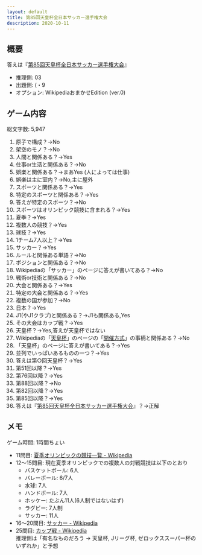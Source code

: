 ```yaml
---
layout: default
title: 第85回天皇杯全日本サッカー選手権大会
description: 2020-10-11
---
```


## 概要

答えは『[第85回天皇杯全日本サッカー選手権大会](https://ja.wikipedia.org/wiki/%E7%AC%AC85%E5%9B%9E%E5%A4%A9%E7%9A%87%E6%9D%AF%E5%85%A8%E6%97%A5%E6%9C%AC%E3%82%B5%E3%83%83%E3%82%AB%E3%83%BC%E9%81%B8%E6%89%8B%E6%A8%A9%E5%A4%A7%E4%BC%9A)』

- 推理側: 03
- 出題側: (・9
- オプション: WikipediaおまかせEdition (ver.0)

## ゲーム内容

総文字数: 5,947

1. 原子で構成？→No
2. 架空のモノ？→No
3. 人間と関係ある？→Yes
4. 仕事or生活と関係ある？→No
5. 娯楽と関係ある？→まあYes (人によっては仕事)
6. 娯楽は主に室内？→No,主に屋外
7. スポーツと関係ある？→Yes
8. 特定のスポーツと関係ある？→Yes
9. 答えが特定のスポーツ？→No
10. スポーツはオリンピック競技に含まれる？→Yes
11. 夏季？→Yes
12. 複数人の競技？→Yes
13. 球技？→Yes
14. 1チーム7人以上？→Yes
15. サッカー？→Yes
16. ルールと関係ある単語？→No
17. ポジションと関係ある？→No
18. Wikipediaの「サッカー」のページに答えが書いてある？→No
19. 戦術or技術と関係ある？→No
20. 大会と関係ある？→Yes
21. 特定の大会と関係ある？→Yes
22. 複数の国が参加？→No
23. 日本？→Yes
24. J1(やJ1クラブ)と関係ある？→J1も関係ある,Yes
25. その大会はカップ戦？→Yes
26. 天皇杯？→Yes,答えが天皇杯ではない
27. Wikipediaの「[天皇杯](https://ja.wikipedia.org/wiki/%E5%A4%A9%E7%9A%87%E6%9D%AF_JFA_%E5%85%A8%E6%97%A5%E6%9C%AC%E3%82%B5%E3%83%83%E3%82%AB%E3%83%BC%E9%81%B8%E6%89%8B%E6%A8%A9%E5%A4%A7%E4%BC%9A)」のページの「[開催方式](https://ja.wikipedia.org/wiki/%E5%A4%A9%E7%9A%87%E6%9D%AF_JFA_%E5%85%A8%E6%97%A5%E6%9C%AC%E3%82%B5%E3%83%83%E3%82%AB%E3%83%BC%E9%81%B8%E6%89%8B%E6%A8%A9%E5%A4%A7%E4%BC%9A#%E9%96%8B%E5%82%AC%E6%96%B9%E5%BC%8F)」の事柄と関係ある？→No
28. 「天皇杯」のページに答えが書いてある？→Yes
29. 並列でいっぱいあるものの一つ？→Yes
30. 答えは第○回天皇杯？→Yes
31. 第51回以降？→Yes
32. 第76回以降？→Yes
33. 第88回以降？→No
34. 第82回以降？→Yes
35. 第85回以降？→Yes
36. 答えは『[第85回天皇杯全日本サッカー選手権大会](https://ja.wikipedia.org/wiki/%E7%AC%AC85%E5%9B%9E%E5%A4%A9%E7%9A%87%E6%9D%AF%E5%85%A8%E6%97%A5%E6%9C%AC%E3%82%B5%E3%83%83%E3%82%AB%E3%83%BC%E9%81%B8%E6%89%8B%E6%A8%A9%E5%A4%A7%E4%BC%9A)』？→正解

## メモ

ゲーム時間: 1時間ちょい

- 11問目: [夏季オリンピックの競技一覧 - Wikipedia](https://ja.wikipedia.org/wiki/%E5%A4%8F%E5%AD%A3%E3%82%AA%E3%83%AA%E3%83%B3%E3%83%94%E3%83%83%E3%82%AF%E3%81%AE%E7%AB%B6%E6%8A%80%E4%B8%80%E8%A6%A7)
- 12～15問目: 現在夏季オリンピックでの複数人の対戦競技は以下のとおり
  - バスケットボール: 6人
  - バレーボール: 6/7人
  - 水球: 7人
  - ハンドボール: 7人
  - ホッケー: たぶん11人(6人制ではないはず)
  - ラグビー: 7人制
  - サッカー: 11人
- 16～20問目: [サッカー - Wikipedia](https://ja.wikipedia.org/wiki/%E3%82%B5%E3%83%83%E3%82%AB%E3%83%BC)
- 25問目: [カップ戦 - Wikipedia](https://ja.wikipedia.org/wiki/%E3%82%AB%E3%83%83%E3%83%97%E6%88%A6)  
推理側は「有名なものだろう → 天皇杯, Jリーグ杯, ゼロックススーパー杯のいずれか」と予想
